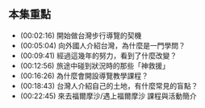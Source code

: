 ---
---


## 本集重點

* (00:02:16) 開始做台灣步行導覽的契機
* (00:05:04) 向外國人介紹台灣，為什麼是一門學問？
* (00:09:41) 經過這幾年的努力，看到了什麼改變？
* (00:12:56) 旅途中碰到狀況時的那些「神救援」
* (00:16:26) 為什麼會開設導覽教學課程？
* (00:18:43) 台灣人介紹自己的土地，有什麼常見的盲點？
* (00:22:45) 來去福爾摩沙/遇上福爾摩沙 課程與活動簡介

